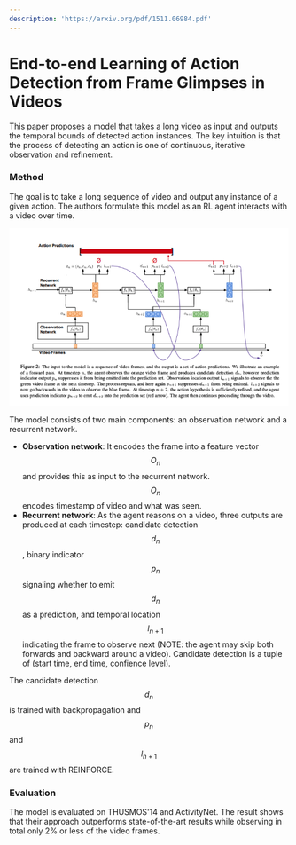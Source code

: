 ```yaml
---
description: 'https://arxiv.org/pdf/1511.06984.pdf'
---
```


# End-to-end Learning of Action Detection from Frame Glimpses in Videos

This paper proposes a model that takes a long video as input and outputs the temporal bounds of detected action instances. The key intuition is that the process of detecting an action is one of continuous, iterative observation and refinement.

### Method

The goal is to take a long sequence of video and output any instance of a given action. The authors formulate this model as an RL agent interacts with a video over time. 

![](../../.gitbook/assets/screen-shot-2020-08-17-at-10.18.05-pm.png)

The model consists of two main components: an observation network and a recurrent network. 

* **Observation network**: It encodes the frame into a feature vector $$O_n$$ and provides this as input to the recurrent network. $$O_n$$ encodes timestamp of video and what was seen. 
* **Recurrent network**: As the agent reasons on a video, three outputs are produced at each timestep: candidate detection $$d_n$$, binary indicator $$p_n$$ signaling whether to emit $$d_n$$ as a prediction, and temporal location $$l_{n+1}$$ indicating the frame to observe next \(NOTE: the agent may skip both forwards and backward around a video\). Candidate detection is a tuple of \(start time, end time, confience level\). 

The candidate detection $$d_n$$is trained with backpropagation and $$p_n$$and $$l_{n+1}$$ are trained with REINFORCE. 

### Evaluation

The model is evaluated on THUSMOS'14 and ActivityNet. The result shows that their approach outperforms state-of-the-art results while observing in total only 2% or less of the video frames.



